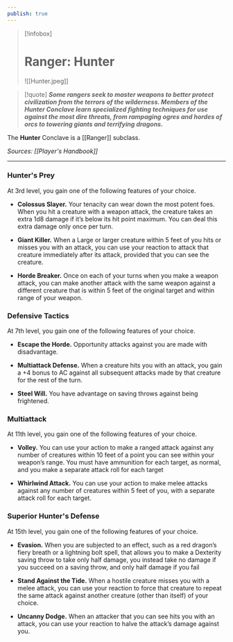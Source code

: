 ```yaml
---
publish: true
---
```

> [!infobox]
> # Ranger: Hunter
> ![[Hunter.jpeg]]

> [!quote]
> **_Some rangers seek to master weapons to better protect civilization from the terrors of the wilderness. Members of the Hunter Conclave learn specialized fighting techniques for use against the most dire threats, from rampaging ogres and hordes of orcs to towering giants and terrifying dragons._**

The **Hunter** Conclave is a [[Ranger]] subclass.

*Sources: [[Player's Handbook]]*
***
### Hunter's Prey

At 3rd level, you gain one of the following features of your choice.

- **Colossus Slayer.** Your tenacity can wear down the most potent foes. When you hit a creature with a weapon attack, the creature takes an extra 1d8 damage if it’s below its hit point maximum. You can deal this extra damage only once per turn.

- **Giant Killer.** When a Large or larger creature within 5 feet of you hits or misses you with an attack, you can use your reaction to attack that creature immediately after its attack, provided that you can see the creature.

- **Horde Breaker.** Once on each of your turns when you make a weapon attack, you can make another attack with the same weapon against a different creature that is within 5 feet of the original target and within range of your weapon.

### Defensive Tactics

At 7th level, you gain one of the following features of your choice.

- **Escape the Horde.** Opportunity attacks against you are made with disadvantage.

- **Multiattack Defense.** When a creature hits you with an attack, you gain a +4 bonus to AC against all subsequent attacks made by that creature for the rest of the turn.

- **Steel Will.** You have advantage on saving throws against being frightened.

### Multiattack

At 11th level, you gain one of the following features of your choice.

- **Volley.** You can use your action to make a ranged attack against any number of creatures within 10 feet of a point you can see within your weapon’s range. You must have ammunition for each target, as normal, and you make a separate attack roll for each target

- **Whirlwind Attack.** You can use your action to make melee attacks against any number of creatures within 5 feet of you, with a separate attack roll for each target.

### Superior Hunter's Defense

At 15th level, you gain one of the following features of your choice.

- **Evasion.** When you are subjected to an effect, such as a red dragon’s fiery breath or a lightning bolt spell, that allows you to make a Dexterity saving throw to take only half damage, you instead take no damage if you succeed on a saving throw, and only half damage if you fail

- **Stand Against the Tide.** When a hostile creature misses you with a melee attack, you can use your reaction to force that creature to repeat the same attack against another creature (other than itself) of your choice.

- **Uncanny Dodge.** When an attacker that you can see hits you with an attack, you can use your reaction to halve the attack’s damage against you.